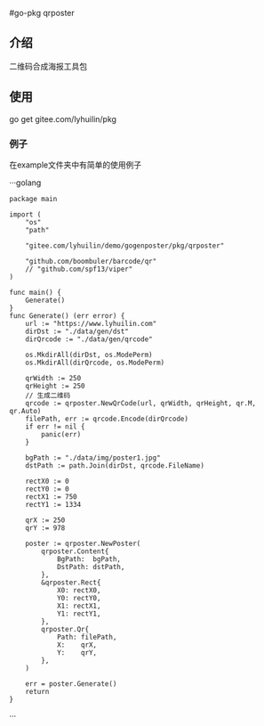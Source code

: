 #go-pkg qrposter

##	介绍

二维码合成海报工具包

##	使用
go get  gitee.com/lyhuilin/pkg

###	例子

在example文件夹中有简单的使用例子

···golang

	package main
	
	import (
		"os"
		"path"
	
		"gitee.com/lyhuilin/demo/gogenposter/pkg/qrposter"
	
		"github.com/boombuler/barcode/qr"
		// "github.com/spf13/viper"
	)
	
	func main() {
		Generate()
	}
	func Generate() (err error) {
		url := "https://www.lyhuilin.com"
		dirDst := "./data/gen/dst"
		dirQrcode := "./data/gen/qrcode"
	
		os.MkdirAll(dirDst, os.ModePerm)
		os.MkdirAll(dirQrcode, os.ModePerm)
	
		qrWidth := 250
		qrHeight := 250
		// 生成二维码
		qrcode := qrposter.NewQrCode(url, qrWidth, qrHeight, qr.M, qr.Auto)
		filePath, err := qrcode.Encode(dirQrcode)
		if err != nil {
			panic(err)
		}
	
		bgPath := "./data/img/poster1.jpg"
		dstPath := path.Join(dirDst, qrcode.FileName)
	
		rectX0 := 0
		rectY0 := 0
		rectX1 := 750
		rectY1 := 1334
	
		qrX := 250
		qrY := 978
	
		poster := qrposter.NewPoster(
			qrposter.Content{
				BgPath:  bgPath,
				DstPath: dstPath,
			},
			&qrposter.Rect{
				X0: rectX0,
				Y0: rectY0,
				X1: rectX1,
				Y1: rectY1,
			},
			qrposter.Qr{
				Path: filePath,
				X:    qrX,
				Y:    qrY,
			},
		)
	
		err = poster.Generate()
		return
	}
···
